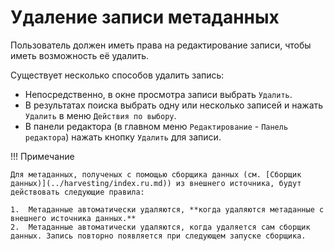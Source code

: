 # Удаление записи метаданных

Пользователь должен иметь права на редактирование записи, чтобы иметь возможность её удалить.

Существует несколько способов удалить запись:

- Непосредственно, в окне просмотра записи выбрать `Удалить`.
- В результатах поиска выбрать одну или несколько записей и нажать `Удалить` в меню `Действия по выбору`.
- В панели редактора (в главном меню `Редактирование` - `Панель редактора`) нажать кнопку `Удалить` для записи.


!!! Примечание

    Для метаданных, полученых с помощью сборщика данных (см. [Сборщик данных)](../harvesting/index.ru.md)) из внешнего источника, будут действовать следующие правила:

    1.  Метаданные автоматически удаляются, **когда удаляются метаданные с внешнего источника данных.**
    2.  Метаданные автоматически удаляются, когда удаляется сам сборщик данных. Запись повторно появляется при следующем запуске сборщика.
